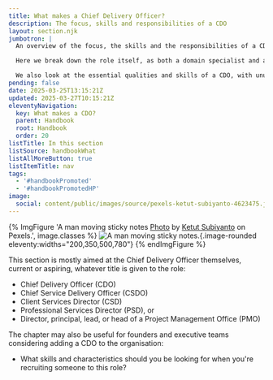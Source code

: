 ```yaml
---
title: What makes a Chief Delivery Officer?
description: The focus, skills and responsibilities of a CDO
layout: section.njk
jumbotron: |
  An overview of the focus, the skills and the responsibilities of a CDO, to appreciate the capabilities and characteristics that are required for organisational delivery leadership.

  Here we break down the role itself, as both a domain specialist and affecting the business as a whole, looking at what's distinctive in the client delivery portfolio from others in the C-suite.{.small}

  We also look at the essential qualities and skills of a CDO, with unusual mastery in communication and as a capable advocate for customer and team, as well as outlining seven other key skills for a CDO.{.small}
pending: false
date: 2025-03-25T13:15:21Z
updated: 2025-03-27T10:15:21Z
eleventyNavigation:
  key: What makes a CDO?
  parent: Handbook
  root: Handbook
  order: 20
listTitle: In this section
listSource: handbookWhat
listAllMoreButton: true
listItemTitle: nav
tags:
  - '#handbookPromoted'
  - '#handbookPromotedHP'
image:
  social: content/public/images/source/pexels-ketut-subiyanto-4623475.jpg
---
```


{% ImgFigure 'A man moving sticky notes <a href="https://www.pexels.com/photo/a-man-putting-sticky-notes-4623475/" target="_blank" rel="noopener ugc">Photo</a> by <a href="https://www.pexels.com/@ketut-subiyanto/" target="_blank" rel="noopener ugc">Ketut Subiyanto</a> on Pexels.', image.classes %}
![A man moving sticky notes.](/public/images/source/pexels-ketut-subiyanto-4623475.jpg){.image-rounded eleventy:widths="200,350,500,780"}
{% endImgFigure %}

This section is mostly aimed at the Chief Delivery Officer themselves, current or aspiring, whatever title is given to the role:

- Chief Delivery Officer (CDO)
- Chief Service Delivery Officer (CSDO)
- Client Services Director (CSD)
- Professional Services Director (PSD), or
- Director, principal, lead, or head of a Project Management Office (PMO)

The chapter may also be useful for founders and executive teams considering adding a CDO to the organisation:

- What skills and characteristics should you be looking for when you're recruiting someone to this role?

